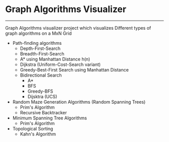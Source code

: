 # Graph Algorithms Visualizer

---

Graph Algorithms visualizer project which visualizes Different types of graph algorithms on a MxN Grid

- Path-finding algorithms
  - Depth-First-Search
  - Breadth-First-Search
  - A\* using Manhattan Distance h(n)
  - Dijkstra (Uniform-Cost-Search variant)
  - Greedy-Best-First Search using Manhattan Distance
  - Bidirectional Search
    - A\*
    - BFS
    - Greedy-BFS
    - Dijsktra (UCS)
- Random Maze Generation Algorithms (Random Spanning Trees)
  - Prim's Algorithm
  - Recursive Backtracker
- Minimum Spanning Tree Algorithms
  - Prim's Algorithm
- Topological Sorting
  - Kahn's Algorithm
